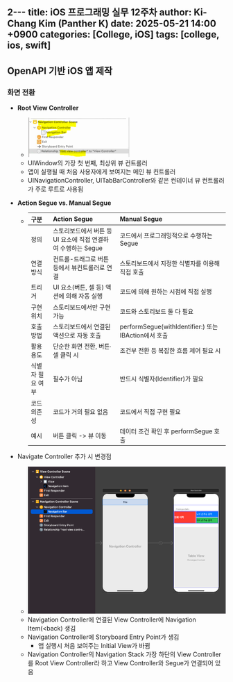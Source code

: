 2---
title: iOS 프로그래밍 실무 12주차
author: Ki-Chang Kim (Panther K)
date: 2025-05-21 14:00 +0900
categories: [College, iOS]
tags: [college, ios, swift]
---

## OpenAPI 기반 iOS 앱 제작

### 화면 전환

- **Root View Controller**
  - ![](/assets/img/post/25-05-21/1.png)
  - UIWindow의 가장 첫 번째, 최상위 뷰 컨트롤러
  - 앱이 실행될 때 처음 사용자에게 보여지는 메인 뷰 컨트롤러
  - UINavigationController, UITabBarController와 같은 컨테이너 뷰 컨트롤러가 주로 루트로 사용됨
 
- **Action Segue vs. Manual Segue**
  - | 구분            | Action Segue                               | Manual Segue                               |
    |----------------|--------------------------------------------|--------------------------------------------|
    | 정의           | 스토리보드에서 버튼 등 UI 요소에 직접 연결하여 수행하는 Segue | 코드에서 프로그래밍적으로 수행하는 Segue     |
    | 연결 방식      | 컨트롤-드래그로 버튼 등에서 뷰컨트롤러로 연결 | 스토리보드에서 지정한 식별자를 이용해 직접 호출 |
    | 트리거         | UI 요소(버튼, 셀 등) 액션에 의해 자동 실행   | 코드에 의해 원하는 시점에 직접 실행         |
    | 구현 위치      | 스토리보드에서만 구현 가능                  | 코드와 스토리보드 둘 다 필요                |
    | 호출 방법      | 스토리보드에서 연결된 액션으로 자동 호출    | performSegue(withIdentifier:) 또는 IBAction에서 호출 |
    | 활용 용도      | 단순한 화면 전환, 버튼∙셀 클릭 시           | 조건부 전환 등 복잡한 흐름 제어 필요 시     |
    | 식별자 필요 여부 | 필수가 아님                                | 반드시 식별자(Identifier)가 필요           |
    | 코드 의존성    | 코드가 거의 필요 없음                       | 코드에서 직접 구현 필요                     |
    | 예시           | 버튼 클릭 -> 뷰 이동                        | 데이터 조건 확인 후 performSegue 호출      |

- Navigate Controller 추가 시 변경점
  - ![](/assets/img/post/25-05-21/2.png)
  - Navigation Controller에 연결된 View Controller에 Navigation Item(<back) 생김
  - Navigation Controller에 Storyboard Entry Point가 생김
    - 앱 실행시 처음 보여주는 Initial View가 바뀜
  - Navigation Controller의 Navigation Stack 가장 하단의 View Controller를 Root View Controller라 하고 View Controller와 Segue가 연결되어 있음
 
